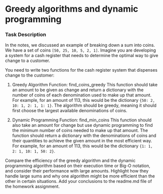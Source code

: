 # Greedy algorithms and dynamic programming

### Task Description

In the notes, we discussed an example of breaking down a sum into coins. We have a set of coins `[50, 25, 10, 5, 2, 1]`. Imagine you are developing a system for a cash register that needs to determine the optimal way to give change to a customer.

You need to write two functions for the cash register system that dispenses change to the customer:

1. Greedy Algorithm Function: find_coins_greedy
   This function should take an amount to be given as change and return a dictionary with the number of coins of each denomination used to make up that amount. For example, for an amount of 113, this would be the dictionary `{50: 2, 10: 1, 2: 1, 1: 1}`. The algorithm should be greedy, meaning it should first choose the largest available denominations of coins.

2. Dynamic Programming Function: find_min_coins
   This function should also take an amount for change but use dynamic programming to find the minimum number of coins needed to make up that amount. The function should return a dictionary with the denominations of coins and their quantities to achieve the given amount in the most efficient way. For example, for an amount of 113, this would be the dictionary `{1: 1, 2: 1, 10: 1, 50: 2}`.

Compare the efficiency of the greedy algorithm and the dynamic programming algorithm based on their execution time or Big-O notation, and consider their performance with large amounts. Highlight how they handle large sums and why one algorithm might be more efficient than the other in certain situations. Add your conclusions to the readme.md file of the homework assignment.
